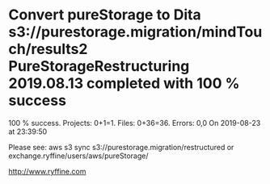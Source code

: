 # Convert pureStorage to Dita s3://purestorage.migration/mindTouch/results2 PureStorageRestructuring 2019.08.13 completed with 100 % success

100 % success. Projects: 0+1=1.  Files: 0+36=36. Errors: 0,0  On 2019-08-23 at 23:39:50



Please see: aws s3 sync s3://purestorage.migration/restructured or exchange.ryffine/users/aws/pureStorage/

http://www.ryffine.com
